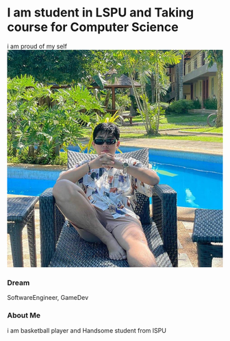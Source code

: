 # I am student in LSPU and Taking course for Computer Science
i am proud of my self
![](/images/jandel.jpg)

### Dream
SoftwareEngineer, GameDev

### About Me
i am basketball player and Handsome student from lSPU
